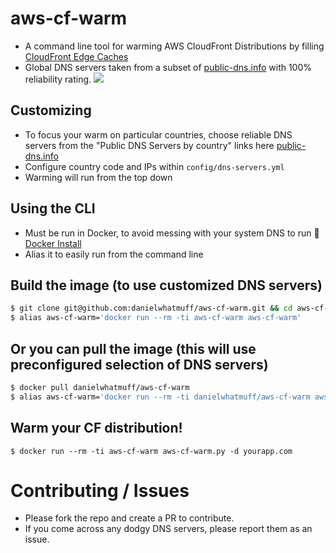 # aws-cf-warm
* A command line tool for warming AWS CloudFront Distributions by filling [CloudFront Edge Caches](http://docs.aws.amazon.com/AmazonCloudFront/latest/DeveloperGuide/CloudFrontRegionaledgecaches.html)
* Global DNS servers taken from a subset of [public-dns.info](https://public-dns.info/) with 100% reliability rating.
![](https://raw.githubusercontent.com/danielwhatmuff/aws-cf-warm/master/logo/cloudfront-logo-fs8.png)

## Customizing
* To focus your warm on particular countries, choose reliable DNS servers from the "Public DNS Servers by country" links here [public-dns.info](https://public-dns.info/)
* Configure country code and IPs within `config/dns-servers.yml`
* Warming will run from the top down

## Using the CLI
* Must be run in Docker, to avoid messing with your system DNS to run :whale2: [Docker Install](https://docs.docker.com/engine/installation/)
* Alias it to easily run from the command line

## Build the image (to use customized DNS servers)
```bash
$ git clone git@github.com:danielwhatmuff/aws-cf-warm.git && cd aws-cf-warm && docker build -t aws-cf-warm .
$ alias aws-cf-warm='docker run --rm -ti aws-cf-warm aws-cf-warm'
```

## Or you can pull the image (this will use preconfigured selection of DNS servers)
```bash
$ docker pull danielwhatmuff/aws-cf-warm
$ alias aws-cf-warm='docker run --rm -ti danielwhatmuff/aws-cf-warm aws-cf-warm'
```

## Warm your CF distribution!
```
$ docker run --rm -ti aws-cf-warm aws-cf-warm.py -d yourapp.com
```

# Contributing / Issues
* Please fork the repo and create a PR to contribute.
* If you come across any dodgy DNS servers, please report them as an issue.
